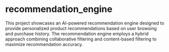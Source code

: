 # recommendation_engine
This project showcases an AI-powered recommendation engine designed to provide personalized product recommendations based on user browsing and purchase history. The recommendation engine employs a hybrid approach combining collaborative filtering and content-based filtering to maximize recommendation accuracy.
